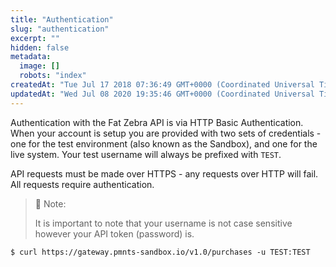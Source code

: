 ```yaml
---
title: "Authentication"
slug: "authentication"
excerpt: ""
hidden: false
metadata: 
  image: []
  robots: "index"
createdAt: "Tue Jul 17 2018 07:36:49 GMT+0000 (Coordinated Universal Time)"
updatedAt: "Wed Jul 08 2020 19:35:46 GMT+0000 (Coordinated Universal Time)"
---
```

Authentication with the Fat Zebra API is via HTTP Basic Authentication. When your account is setup you are provided with two sets of credentials - one for the test environment (also known as the Sandbox), and one for the live system. Your test username will always be prefixed with `TEST`.

API requests must be made over HTTPS - any requests over HTTP will fail. All requests require authentication.

> 🚧 Note:
> 
> It is important to note that your username is not case sensitive however your API token (password) is.

```curl
$ curl https://gateway.pmnts-sandbox.io/v1.0/purchases -u TEST:TEST
```
